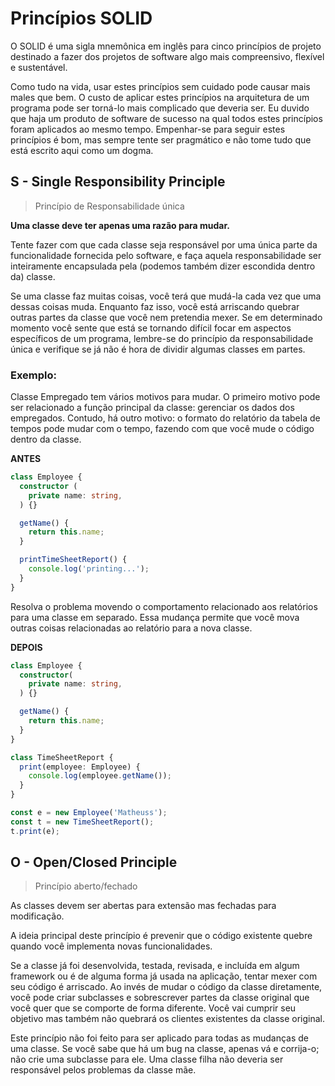 # Princípios SOLID

O SOLID é uma sigla mnemônica em inglês para cinco princípios de projeto destinado a fazer dos projetos de software algo mais compreensivo, flexível e sustentável.

Como tudo na vida, usar estes princípios sem cuidado pode causar mais males que bem. O custo de aplicar estes princípios na arquitetura de um programa pode ser torná-lo mais complicado que deveria ser. Eu duvido que haja um produto de software de sucesso na qual todos estes princípios foram aplicados ao mesmo tempo. Empenhar-se para seguir estes princípios é bom, mas sempre tente ser pragmático e não tome tudo que está escrito aqui como um dogma.

## S - Single Responsibility Principle
> Princípio de Responsabilidade única

**Uma classe deve ter apenas uma razão para mudar.**

Tente fazer com que cada classe seja responsável por uma única parte da funcionalidade fornecida pelo software, e faça aquela responsabilidade ser inteiramente encapsulada pela (podemos também dizer escondida dentro da) classe.

Se uma classe faz muitas coisas, você terá que mudá-la cada vez que uma dessas coisas muda. Enquanto faz isso, você está arriscando quebrar outras partes da classe que você nem pretendia mexer. Se em determinado momento você sente que está se tornando difícil focar em aspectos específicos de um programa, lembre-se do princípio da responsabilidade única e verifique se já não é hora de dividir algumas classes em partes.

### Exemplo:

Classe Empregado tem vários motivos para mudar. O primeiro motivo pode ser relacionado a função principal da classe: gerenciar os dados dos empregados. Contudo, há outro motivo: o formato do relatório da tabela de tempos pode mudar com o tempo, fazendo com que você mude o código dentro da classe.

**ANTES**

```ts
class Employee {
  constructor (
    private name: string,
  ) {}

  getName() {
    return this.name;
  }

  printTimeSheetReport() {
    console.log('printing...');
  }
}
```

Resolva o problema movendo o comportamento relacionado aos relatórios para uma classe em separado. Essa mudança permite que você mova outras coisas relacionadas ao relatório para a nova classe.

**DEPOIS**

```ts
class Employee {
  constructor(
    private name: string,
  ) {}

  getName() {
    return this.name;
  }
}

class TimeSheetReport {
  print(employee: Employee) {
    console.log(employee.getName());
  }
}

const e = new Employee('Matheuss');
const t = new TimeSheetReport();
t.print(e);
```

## O - Open/Closed Principle
> Princípio aberto/fechado

As classes devem ser abertas para extensão mas fechadas para modificação.

A ideia principal deste princípio é prevenir que o código existente quebre quando você implementa novas funcionalidades.

Se a classe já foi desenvolvida, testada, revisada, e incluída em algum framework ou é de alguma forma já usada na aplicação, tentar mexer com seu código é arriscado. Ao invés de mudar o código da classe diretamente, você pode criar subclasses e sobrescrever partes da classe original que você quer que se comporte de forma diferente. Você vai cumprir seu objetivo mas também não quebrará os clientes existentes da classe original.

Este princípio não foi feito para ser aplicado para todas as mudanças de uma classe. Se você sabe que há um bug na classe, apenas vá e corrija-o; não crie uma subclasse para ele. Uma classe filha não deveria ser responsável pelos problemas da classe mãe.
